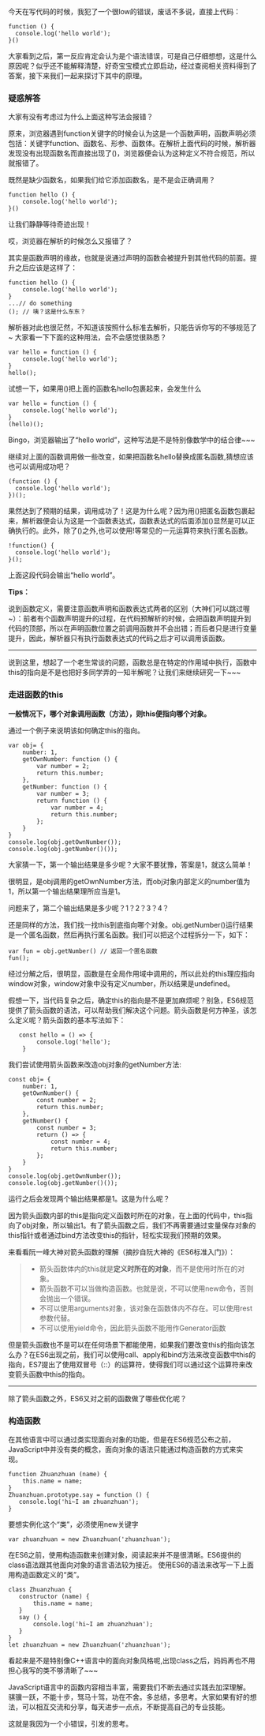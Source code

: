 今天在写代码的时候，我犯了一个很low的错误，废话不多说，直接上代码：

```
function () {
  console.log('hello world');
}()
```


大家看到之后，第一反应肯定会认为是个语法错误，可是自己仔细想想，这是什么原因呢？似乎还不能解释清楚，好奇宝宝模式立即启动，经过查阅相关资料得到了答案，接下来我们一起来探讨下其中的原理。


### 疑惑解答

大家有没有考虑过为什么上面这种写法会报错？

原来，浏览器遇到function关键字的时候会认为这是一个函数声明，函数声明必须包括：关键字function、函数名、形参、函数体。在解析上面代码的时候，解析器发现没有出现函数名而直接出现了()，浏览器便会认为这种定义不符合规范，所以就报错了。

既然是缺少函数名，如果我们给它添加函数名，是不是会正确调用？

```
function hello () {
    console.log('hello world');
}()
```

让我们静静等待奇迹出现！

哎，浏览器在解析的时候怎么又报错了？

其实是函数声明的缘故，也就是说通过声明的函数会被提升到其他代码的前面。提升之后应该是这样了：

```
function hello () {
    console.log('hello world');
}
...// do something 
(); // 咦？这是什么东东？
```

解析器对此也很茫然，不知道该按照什么标准去解析，只能告诉你写的不够规范了~
大家看一下下面的这种用法，会不会感觉很熟悉？

```
var hello = function () {
    console.log('hello world');
}
hello();
```

试想一下，如果用()把上面的函数名hello包裹起来，会发生什么

```
var hello = function () {
    console.log('hello world');
}
(hello)();
```

Bingo，浏览器输出了“hello world”，这种写法是不是特别像数学中的结合律~~~

继续对上面的函数调用做一些改变，如果把函数名hello替换成匿名函数,猜想应该也可以调用成功吧？

```
(function () {
  console.log('hello world');
})();
```

果然达到了预期的结果，调用成功了！这是为什么呢？因为用()把匿名函数包裹起来，解析器便会认为这是一个函数表达式，函数表达式的后面添加()显然是可以正确执行的。此外，除了()之外,也可以使用!等常见的一元运算符来执行匿名函数。

```
!function() {
  console.log('hello world');
}();
```


上面这段代码会输出“hello world”。

**Tips：**

说到函数定义，需要注意函数声明和函数表达式两者的区别（大神们可以跳过喔~）：前者有个函数声明提升的过程，在代码预解析的时候，会把函数声明提升到代码的顶部，所以在声明函数位置之前调用函数并不会出错；而后者只是进行变量提升，因此，解析器只有执行函数表达式的代码之后才可以调用该函数。

-----

说到这里，想起了一个老生常谈的问题，函数总是在特定的作用域中执行，函数中this的指向是不是也把好多同学弄的一知半解呢？让我们来继续研究一下~~~

### 走进函数的this

**一般情况下，哪个对象调用函数（方法），则this便指向哪个对象。**

通过一个例子来说明该如何确定this的指向。

```
var obj= {
    number: 1,
    getOwnNumber: function () {
        var number = 2;
        return this.number;
    },
    getNumber: function () {
        var number = 3;
        return function () {
            var number = 4;
            return this.number;
        };
    }
}
console.log(obj.getOwnNumber());
console.log(obj.getNumber()());
```

大家猜一下，第一个输出结果是多少呢？大家不要犹豫，答案是1，就这么简单！

很明显，是obj调用的getOwnNumber方法，而obj对象内部定义的number值为1，所以第一个输出结果理所应当是1。

问题来了，第二个输出结果是多少呢？1？2？3？4？

还是同样的方法，我们找一找this到底指向哪个对象。obj.getNumber()运行结果是一个匿名函数，然后再执行匿名函数。我们可以把这个过程拆分一下，如下：
```
var fun = obj.getNumber() // 返回一个匿名函数
fun(); 
```
经过分解之后，很明显，函数是在全局作用域中调用的，所以此处的this理应指向window对象，window对象中没有定义number，所以结果是undefined。


假想一下，当代码复杂之后，确定this的指向是不是更加麻烦呢？别急，ES6规范提供了箭头函数的语法，可以帮助我们解决这个问题。箭头函数是何方神圣，该怎么定义呢？箭头函数的基本写法如下：

```
   const hello = () => {
        console.log('hello');
    }
```

我们尝试使用箭头函数来改造obj对象的getNumber方法:

```
const obj= {
    number: 1,
    getOwnNumber() {
        const number = 2;
        return this.number;
    },
    getNumber() {
        const number = 3;
        return () => {
            const number = 4;
            return this.number;
        };
    }
}
console.log(obj.getOwnNumber());
console.log(obj.getNumber()());
```

运行之后会发现两个输出结果都是1。这是为什么呢？

因为箭头函数内部的this是指向定义函数时所在的对象，在上面的代码中，this指向了obj对象，所以输出1。有了箭头函数之后，我们不再需要通过变量保存对象的this指针或者通过bind方法改变this的指针，轻松实现我们预期的效果。

来看看阮一峰大神对箭头函数的理解（摘抄自阮大神的《ES6标准入门》）：
> - 箭头函数体内的this就是**定义时所在的对象**，而不是使用时所在的对象。
> - 箭头函数不可以当做构造函数。也就是说，不可以使用new命令，否则会抛出一个错误。
> - 不可以使用arguments对象，该对象在函数体内不存在。可以使用rest参数代替。
> - 不可以使用yield命令，因此箭头函数不能用作Generator函数

但是箭头函数也不是可以在任何场景下都能使用，如果我们要改变this的指向该怎么办？在ES6出现之前，我们可以使用call、apply和bind方法来改变函数中this的指向，ES7提出了使用双冒号（::）的运算符，使得我们可以通过这个运算符来改变箭头函数中this的指向。

-----

除了箭头函数之外，ES6又对之前的函数做了哪些优化呢？

### 构造函数

在其他语言中可以通过类实现面向对象的功能，但是在ES6规范公布之前，JavaScript中并没有类的概念，面向对象的语法只能通过构造函数的方式来实现。

```
function Zhuanzhuan (name) {
    this.name = name;
}
Zhuanzhuan.prototype.say = function () {
   console.log('hi~I am zhuanzhuan');
}
```

要想实例化这个“类”，必须使用new关键字

```
var zhuanzhuan = new Zhuanzhuan('zhuanzhuan');
```

 在ES6之前，使用构造函数来创建对象，阅读起来并不是很清晰。ES6提供的class语法跟其他面向对象的语言语法较为接近。
 使用ES6的语法来改写一下上面用构造函数定义的“类”。
 
 ```
class Zhuanzhuan {
    constructor (name) {
        this.name = name;
    }
    say () {
        console.log('hi~I am zhuanzhuan');
    }
}
let zhuanzhuan = new Zhuanzhuan('zhuanzhuan');
```

看起来是不是特别像C++语言中的面向对象风格呢,出现class之后，妈妈再也不用担心我写的类不够清晰了~~~

JavaScript语言中的函数内容相当丰富，需要我们不断去通过实践去加深理解。骐骥一跃，不能十步，驽马十驾，功在不舍。多总结，多思考。大家如果有好的想法，可以相互交流和分享，每天进步一点点，不断提高自己的专业技能。

这就是我因为一个小错误，引发的思考。